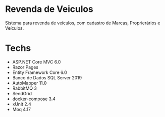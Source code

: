 # Revenda de Veiculos
Sistema para revenda de veículos, com cadastro de Marcas, Proprierários e Veículos.

# Techs
* ASP.NET Core MVC 6.0
* Razor Pages
* Entity Framework Core 6.0
* Banco de Dados SQL Server 2019
* AutoMapper 11.0
* RabbitMQ 3
* SendGrid
* docker-compose 3.4
* xUnit 2.4
* Moq 4.17
